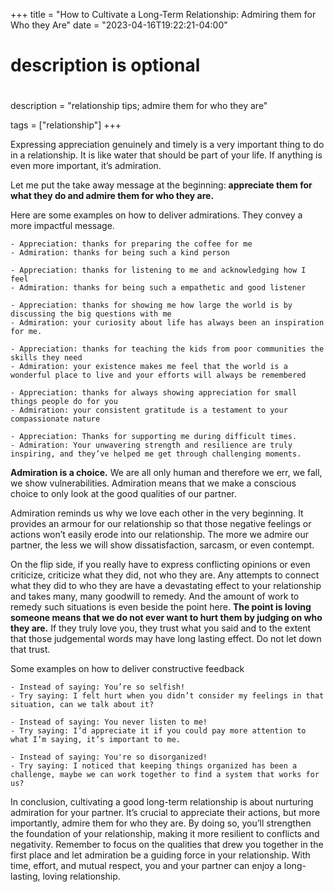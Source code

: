 +++
title = "How to Cultivate a Long-Term Relationship: Admiring them for Who they Are"
date = "2023-04-16T19:22:21-04:00"

#
# description is optional
#
description = "relationship tips; admire them for who they are"

tags = ["relationship"]
+++

Expressing appreciation genuinely and timely is a very important thing to do in a relationship. It is like water that should be part of your life. If anything is even more important, it’s admiration.

Let me put the take away message at the beginning: **appreciate them for what they do and admire them for who they are.**

Here are some examples on how to deliver admirations. They convey a more impactful message.
```
- Appreciation: thanks for preparing the coffee for me
- Admiration: thanks for being such a kind person

- Appreciation: thanks for listening to me and acknowledging how I feel
- Admiration: thanks for being such a empathetic and good listener

- Appreciation: thanks for showing me how large the world is by discussing the big questions with me
- Admiration: your curiosity about life has always been an inspiration for me.

- Appreciation: thanks for teaching the kids from poor communities the skills they need
- Admiration: your existence makes me feel that the world is a wonderful place to live and your efforts will always be remembered

- Appreciation: thanks for always showing appreciation for small things people do for you
- Admiration: your consistent gratitude is a testament to your compassionate nature

- Appreciation: Thanks for supporting me during difficult times.
- Admiration: Your unwavering strength and resilience are truly inspiring, and they’ve helped me get through challenging moments.
```

**Admiration is a choice.** We are all only human and therefore we err, we fall, we show vulnerabilities. Admiration means that we make a conscious choice to only look at the good qualities of our partner.

Admiration reminds us why we love each other in the very beginning. It provides an armour for our relationship so that those negative feelings or actions won’t easily erode into our relationship. The more we admire our partner, the less we will show dissatisfaction, sarcasm, or even contempt. 

On the flip side, if you really have to express conflicting opinions or even criticize, criticize what they did, not who they are. Any attempts to connect what they did to who they are have a devastating effect to your relationship and takes many, many goodwill to remedy. And the amount of work to remedy such situations is even beside the point here. **The point is loving someone means that we do not ever want to hurt them by judging on who they are.** If they truly love you, they trust what you said and to the extent that those judgemental words may have long lasting effect. Do not let down that trust.

Some examples on how to deliver constructive feedback
```
- Instead of saying: You’re so selfish!
- Try saying: I felt hurt when you didn’t consider my feelings in that situation, can we talk about it?

- Instead of saying: You never listen to me!
- Try saying: I’d appreciate it if you could pay more attention to what I’m saying, it’s important to me.

- Instead of saying: You're so disorganized!
- Try saying: I noticed that keeping things organized has been a challenge, maybe we can work together to find a system that works for us?
```

In conclusion, cultivating a good long-term relationship is about nurturing admiration for your partner. It’s crucial to appreciate their actions, but more importantly, admire them for who they are. By doing so, you’ll strengthen the foundation of your relationship, making it more resilient to conflicts and negativity. Remember to focus on the qualities that drew you together in the first place and let admiration be a guiding force in your relationship. With time, effort, and mutual respect, you and your partner can enjoy a long-lasting, loving relationship.
